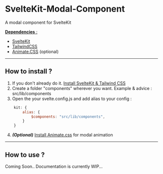 # SvelteKit-Modal-Component
A modal component for SvelteKit

<ins>__Dependencies__ :</ins>
- [SvelteKit](https://kit.svelte.dev/)
- [TailwindCSS](https://tailwindcss.com/)
- [Animate.CSS](https://animate.style/) (optional)

___

## How to install ?

1. If you don't already do it. <a href="https://tailwindcss.com/docs/guides/sveltekit" target="_blank" >Install SvelteKit & Tailwind CSS</a>
2. Create a folder "components" wherever you want. Example & advice : src/lib/components
3. Open the your svelte.config.js and add alias to your config : 
```javascript
	kit: {
		alias: {
			$components: "src/lib/components",
		}
	}
```
4. **_(Optional)_** <a href="https://animate.style/#usage" target="_blank">Install Animate.css</a> for modal animation
___

## How to use ?
Coming Soon.. Documentation is currently WIP...